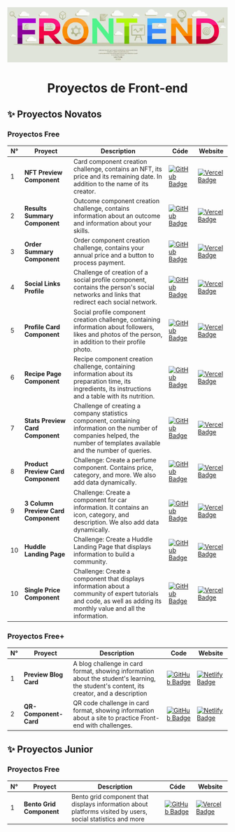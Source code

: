 <div align="center">
    <a href="">
    <img src="Front-end-IMG.webp" /> 
    </a>
  <h3>
    <h1>Proyectos de Front-end </h1>
  </h3>
</div>

## ✨ Proyectos Novatos

### Proyectos Free

| N°   | Proyect                      | Description                                                                                                                   | Códe                                                                                                                                                                                                          | Website                                                                                                                                                  |
| --- | ----------------------------- | ----------------------------------------------------------------------------------------------------------------------------- | --------------------------------------------------------------------------------------------------------------------------------------------------------------------------------------------------------------- | -------------------------------------------------------------------------------------------------------------------------------------------------------- |
| 1   | **NFT Preview Component**     | Card component creation challenge, contains an NFT, its price and its remaining date. In addition to the name of its creator. | [![GitHub Badge](https://img.shields.io/badge/Código-181717?logo=github&logoColor=fff&style=flat-square)](https://github.com/ImBenja/Frontend-Challenges/tree/main/Newbie/Free/01-preview-nft-component-card)   | [![Vercel Badge](https://img.shields.io/badge/Website-000?logo=netlify&logoColor=fff&style=flat-square)](https://component-nft-card.netlify.app/)        |
| 2   | **Results Summary Component** | Outcome component creation challenge, contains information about an outcome and information about your skills.                | [![GitHub Badge](https://img.shields.io/badge/Código-181717?logo=github&logoColor=fff&style=flat-square)](https://github.com/ImBenja/Frontend-Challenges/tree/main/Newbie/Free/02-results-summary-component)    | [![Vercel Badge](https://img.shields.io/badge/Website-000?logo=netlify&logoColor=fff&style=flat-square)](https://component-results-summary.netlify.app/) |
| 3   | **Order Summary Component**   | Order component creation challenge, contains your annual price and a button to process payment.                               | [![GitHub Badge](https://img.shields.io/badge/Código-181717?logo=github&logoColor=fff&style=flat-square)](https://github.com/ImBenja/Frontend-Challenges/tree/main/Newbie/Free/03-order-summary-component-main) | [![Vercel Badge](https://img.shields.io/badge/Website-000?logo=netlify&logoColor=fff&style=flat-square)](https://component-order-summaryt.netlify.app/)  |   
| 4   | **Social Links Profile**   | Challenge of creation of a social profile component, contains the person's social networks and links that redirect each social network.                               | [![GitHub Badge](https://img.shields.io/badge/Código-181717?logo=github&logoColor=fff&style=flat-square)](https://github.com/ImBenja/Frontend-Challenges/tree/main/Newbie/Free/04-social-links-profile-main) | [![Vercel Badge](https://img.shields.io/badge/Website-000?logo=netlify&logoColor=fff&style=flat-square)](https://component-profile.netlify.app/)  |   
| 5   | **Profile Card Component**   |Social profile component creation challenge, containing information about followers, likes and photos of the person, in addition to their profile photo.                               | [![GitHub Badge](https://img.shields.io/badge/Código-181717?logo=github&logoColor=fff&style=flat-square)](https://github.com/ImBenja/Frontend-Challenges/tree/main/Newbie/Free/05-profile-card-component-main) | [![Vercel Badge](https://img.shields.io/badge/Website-000?logo=netlify&logoColor=fff&style=flat-square)](https://profile-componentr.netlify.app/)  |   
| 6   | **Recipe Page Component**   |Recipe component creation challenge, containing information about its preparation time, its ingredients, its instructions and a table with its nutrition.                             | [![GitHub Badge](https://img.shields.io/badge/Código-181717?logo=github&logoColor=fff&style=flat-square)](https://github.com/ImBenja/Frontend-Challenges/tree/main/Newbie/Free/06-recipe-page-main) | [![Vercel Badge](https://img.shields.io/badge/Website-000?logo=netlify&logoColor=fff&style=flat-square)](https://recete-omelette.netlify.app/)  |   
| 7   | **Stats Preview Card Component**   |Challenge of creating a company statistics component, containing information on the number of companies helped, the number of templates available and the number of queries.                           | [![GitHub Badge](https://img.shields.io/badge/Código-181717?logo=github&logoColor=fff&style=flat-square)](https://github.com/ImBenja/Frontend-Challenges/tree/main/Newbie/Free/07-stats-preview-card-component-main) | [![Vercel Badge](https://img.shields.io/badge/Website-000?logo=netlify&logoColor=fff&style=flat-square)](https://stats-preview-componente.netlify.app/)  |   
| 8   | **Product Preview Card Component**   |Challenge: Create a perfume component. Contains price, category, and more. We also add data dynamically.                           | [![GitHub Badge](https://img.shields.io/badge/Código-181717?logo=github&logoColor=fff&style=flat-square)](https://github.com/ImBenja/Frontend-Challenges/tree/main/Newbie/Free/08-product-preview-card-component-main) | [![Vercel Badge](https://img.shields.io/badge/Website-000?logo=netlify&logoColor=fff&style=flat-square)](https://component-product.netlify.app/)  |   
| 9   | **3 Column Preview Card Component**   |Challenge: Create a component for car information. It contains an icon, category, and description. We also add data dynamically.                          | [![GitHub Badge](https://img.shields.io/badge/Código-181717?logo=github&logoColor=fff&style=flat-square)](https://github.com/ImBenja/Frontend-Challenges/tree/main/Newbie/Free/09-3-column-preview-card-component-main) | [![Vercel Badge](https://img.shields.io/badge/Website-000?logo=netlify&logoColor=fff&style=flat-square)](https://components-cars-preview.netlify.app/)  |  
| 10   | **Huddle Landing Page**   |Challenge: Create a Huddle Landing Page that displays information to build a community.                          | [![GitHub Badge](https://img.shields.io/badge/Código-181717?logo=github&logoColor=fff&style=flat-square)](https://github.com/ImBenja/Frontend-Challenges/tree/main/Newbie/Free/10-huddle-landing-page) | [![Vercel Badge](https://img.shields.io/badge/Website-000?logo=netlify&logoColor=fff&style=flat-square)](https://huddle-landing-page-information.netlify.app/)  |  
| 10   | **Single Price Component**   |Challenge: Create a component that displays information about a community of expert tutorials and code, as well as adding its monthly value and all the information.                       | [![GitHub Badge](https://img.shields.io/badge/Código-181717?logo=github&logoColor=fff&style=flat-square)](https://github.com/ImBenja/Frontend-Challenges/tree/main/Newbie/Free/11-single-price-grid-component-master) | [![Vercel Badge](https://img.shields.io/badge/Website-000?logo=netlify&logoColor=fff&style=flat-square)](https://component-comunidad.netlify.app/)  |  

### Proyectos Free+

| N°   | Proyect              | Description                                                                                                                     | Code                                                                                                                                                                                                         | Website                                                                                                                                                |
| --- | --------------------- | ---------------------------------------------------------------------------------------------------------------------------------------- | -------------------------------------------------------------------------------------------------------------------------------------------------------------------------------------------------------------- | ------------------------------------------------------------------------------------------------------------------------------------------------------ |
| 1   | **Preview Blog Card** | A blog challenge in card format, showing information about the student's learning, the student's content, its creator, and a description | [![GitHub Badge](https://img.shields.io/badge/Código-181717?logo=github&logoColor=fff&style=flat-square)](https://github.com/ImBenja/Frontend-Challenges/tree/main/Newbie/Free-Plus/01-preview-blog-card-main) | [![Netlify Badge](https://img.shields.io/badge/Website-000?logo=netlify&logoColor=fff&style=flat-square)](https://component-blog-preview.netlify.app/) |
| 2   | **QR-Component-Card** | QR code challenge in card format, showing information about a site to practice Front-end with challenges.                                | [![GitHub Badge](https://img.shields.io/badge/Código-181717?logo=github&logoColor=fff&style=flat-square)](https://github.com/ImBenja/Frontend-Challenges/tree/main/Newbie/Free-Plus/02-qr-code-component-main) | [![Netlify Badge](https://img.shields.io/badge/Website-000?logo=netlify&logoColor=fff&style=flat-square)](https://component-qr-preview.netlify.app/)   |



## ✨ Proyectos Junior

### Proyectos Free

| N°   | Proyect                      | Description                                                                                                                   | Códe                                                                                                                                                                                                          | Website                                                                                                                                                  |
| --- | ----------------------------- | ----------------------------------------------------------------------------------------------------------------------------- | --------------------------------------------------------------------------------------------------------------------------------------------------------------------------------------------------------------- | -------------------------------------------------------------------------------------------------------------------------------------------------------- |
| 1   | **Bento Grid Component**     | Bento grid component that displays information about platforms visited by users, social statistics and more | [![GitHub Badge](https://img.shields.io/badge/Código-181717?logo=github&logoColor=fff&style=flat-square)](https://github.com/ImBenja/Frontend-Challenges/tree/main/Junior/Free/01-bento-grid-component)   | [![Vercel Badge](https://img.shields.io/badge/Website-000?logo=netlify&logoColor=fff&style=flat-square)](https://component-bento-grid.netlify.app/)        |
